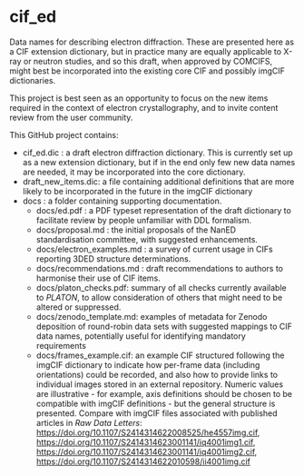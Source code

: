 # cif_ed

Data names for describing electron diffraction. These are presented here as a CIF extension dictionary, but in practice many are equally applicable to X-ray or neutron studies, and so this draft, when approved by COMCIFS, might best be incorporated into the existing core CIF and possibly imgCIF dictionaries.

This project is best seen as an opportunity to focus on the new items required in the context of electron crystallography, and to invite content review from the user community.



This GitHub project contains:

* cif_ed.dic : a draft electron diffraction dictionary. This is currently set up as a new extension dictionary, but if in the end only few new data names are needed, it may be incorporated into the core dictionary.
* draft_new_items.dic: a file containing additional definitions that are more likely to be incorporated in the future in the imgCIF dictionary 
* docs : a folder containing supporting documentation.
  * docs/ed.pdf : a PDF typeset representation of the draft dictionary to facilitate review by people unfamiliar with DDL formalism.
  * docs/proposal.md : the initial proposals of the NanED standardisation committee, with suggested enhancements.
  * docs/electron_examples.md : a survey of current usage in CIFs reporting 3DED structure determinations.
  * docs/recommendations.md : draft recommendations to authors to harmonise their use of CIF items.
  * docs/platon_checks.pdf: summary of all checks currently available to _PLATON_, to allow consideration of others that might need to be altered or suppressed.
  * docs/zenodo_template.md: examples of metadata for Zenodo deposition of round-robin data sets with suggested mappings to CIF data names, potentially useful for identifying mandatory requirements
  * docs/frames_example.cif: an example CIF structured following the imgCIF dictionary to indicate how per-frame data (including orientations) could be recorded, and also how to provide links to individual images stored in an external repository. Numeric values are illustrative - for example, axis definitions should be chosen to be compatible with imgCIF definitions - but the general structure is presented. Compare with imgCIF files associated with published articles in *Raw Data Letters*: https://doi.org/10.1107/S2414314622008525/he4557img.cif, 
https://doi.org/10.1107/S2414314623001141/iq4001img1.cif,
https://doi.org/10.1107/S2414314623001141/iq4001img2.cif,
https://doi.org/10.1107/S2414314622010598/ii4001img.cif
